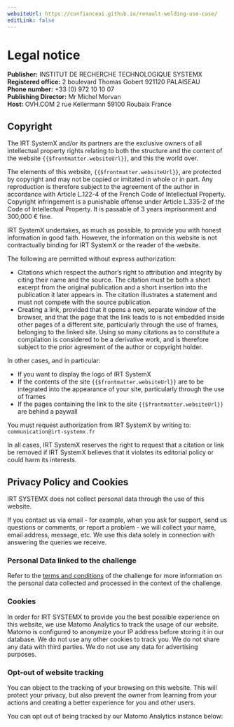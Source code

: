 ```yaml
---
websiteUrl: https://confianceai.github.io/renault-welding-use-case/
editLink: false
---
```


# Legal notice

**Publisher:** INSTITUT DE RECHERCHE TECHNOLOGIQUE SYSTEMX \
**Registered office:** 2 boulevard Thomas Gobert 921120 PALAISEAU \
**Phone number:** +33 (0) 972 10 10 07 \
**Publishing Director:** Mr Michel Morvan \
**Host:** OVH.COM 2 rue Kellermann 59100 Roubaix France

## Copyright

The IRT SystemX and/or its partners are the exclusive owners of all intellectual property rights relating to both the structure and the content of the website `{{$frontmatter.websiteUrl}}`, and this the world over.

The elements of this website, `{{$frontmatter.websiteUrl}}`, are protected by copyright and may not be copied or imitated in whole or in part. Any reproduction is therefore subject to the agreement of the author in accordance with Article L.122-4 of the French Code of Intellectual Property. Copyright infringement is a punishable offense under Article L.335-2 of the Code of Intellectual Property. It is passable of 3 years imprisonment and 300,000 € fine.

IRT SystemX undertakes, as much as possible, to provide you with honest information in good faith. However, the information on this website is not contractually binding for IRT SystemX or the reader of the website.

The following are permitted without express authorization:

- Citations which respect the author’s right to attribution and integrity by citing their name and the source. The citation must be both a short excerpt from the original publication and a short insertion into the publication it later appears in. The citation illustrates a statement and must not compete with the source publication.
- Creating a link, provided that it opens a new, separate window of the browser, and that the page that the link leads to is not embedded inside other pages of a different site, particularly through the use of frames, belonging to the linked site.
  Using so many citations as to constitute a compilation is considered to be a derivative work, and is therefore subject to the prior agreement of the author or copyright holder.

In other cases, and in particular:

- If you want to display the logo of IRT SystemX
- If the contents of the site `{{$frontmatter.websiteUrl}}` are to be integrated into the appearance of your site, particularly through the use of frames
- If the pages containing the link to the site `{{$frontmatter.websiteUrl}}` are behind a paywall

You must request authorization from IRT SystemX by writing to: `communication@irt-systemx.fr`

In all cases, IRT SystemX reserves the right to request that a citation or link be removed if IRT SystemX believes that it violates its editorial policy or could harm its interests.

## Privacy Policy and Cookies

IRT SYSTEMX does not collect personal data through the use of this website.

If you contact us via email - for example, when you ask for support, send us questions or comments, or report a problem - we will collect your name, email address, message, etc. We use this data solely in connection with answering the queries we receive.

### Personal Data linked to the challenge

Refer to the [terms and conditions](./terms.md) of the challenge for more information on the personal data collected and processed in the context of the challenge.

### Cookies

In order for IRT SYSTEMX to provide you the best possible experience on this website, we use Matomo Analytics to track the usage of our website. Matomo is configured to anonymize your IP address before storing it in our database. We do not use any other cookies to track you. We do not share any data with third parties. We do not use any data for advertising purposes.

### Opt-out of website tracking

You can object to the tracking of your browsing on this website. This will protect your privacy, but also prevent the owner from learning from your actions and creating a better experience for you and other users.

You can opt out of being tracked by our Matomo Analytics instance below:

<div id="matomo-opt-out"></div>
<script src="https://matomo.irtsysx.fr/index.php?module=CoreAdminHome&action=optOutJS&divId=matomo-opt-out&language=auto&showIntro=1"></script>
